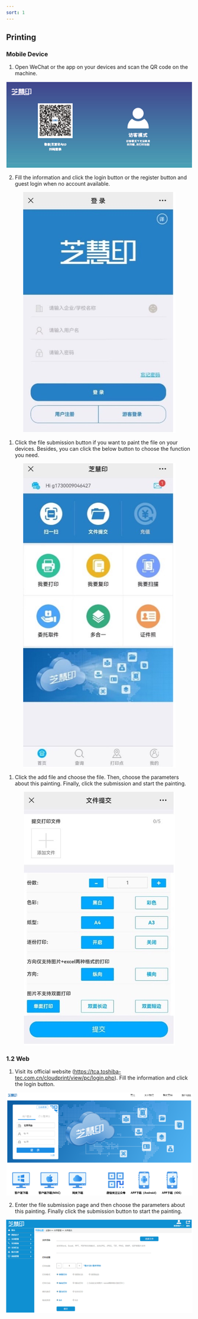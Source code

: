 ```yaml
---
sort: 1
---
```

## **Printing**

### **Mobile Device**

1. Open WeChat or the app on your devices and scan the QR code on the machine.
<div align=center><img src="https://github.com/LttGenius/seuwx-print.github.io/blob/main/images/mobile_device_0.png?raw=true"></div>

2. Fill the information and click the login button or the register button and guest login when no account available.
<div align=center><img src="https://github.com/LttGenius/seuwx-print.github.io/blob/main/images/mobile_device_1.jpg?raw=true"></div>

1. Click the file submission button if you want to paint the file on your devices. Besides, you can click the below button to choose the function you need.
<div align=center><img src="https://github.com/LttGenius/seuwx-print.github.io/blob/main/images/mobile_device_2.jpg?raw=true"></div>

1. Click the add file and choose the file. Then, choose the parameters about this painting. Finally, click the submission and start the painting.
<div align=center><img src="https://github.com/LttGenius/seuwx-print.github.io/blob/main/images/mobile_device_3.jpg?raw=true"></div>

### **1.2** **Web**
1. Visit its official website (https://tca.toshiba-tec.com.cn/cloudprint/view/pc/login.php). Fill the information and click the login button.
<div align=center><img src="https://github.com/LttGenius/seuwx-print.github.io/blob/main/images/mobile_device_4.png?raw=true"></div>
   
2. Enter the file submission page and then choose the parameters about this painting. Finally click the submission button to start the painting.
<div align=center><img src="https://github.com/LttGenius/seuwx-print.github.io/blob/main/images/mobile_device_5.png?raw=true"></div>